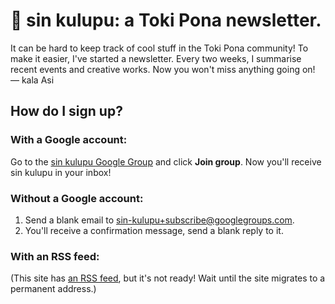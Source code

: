 ---
---
# 📰 sin kulupu: a Toki Pona newsletter.

It can be hard to keep track of cool stuff in the Toki Pona community! To make it easier, I've started a newsletter. Every two weeks, I summarise recent events and creative works. Now you won't miss anything going on!  
— kala Asi

## How do I sign up?

### With a Google account:
Go to the [sin kulupu Google Group](https://groups.google.com/g/sin-kulupu) and click **Join group**. Now you'll receive sin kulupu in your inbox!

### Without a Google account: 
1. Send a blank email to [sin-kulupu+subscribe@googlegroups.com](mailto:sin-kulupu+subscribe@googlegroups.com).
2. You'll receive a confirmation message, send a blank reply to it.

### With an RSS feed:
(This site has [an RSS feed](./rss.xml), but it's not ready! Wait until the site migrates to a permanent address.)
 
